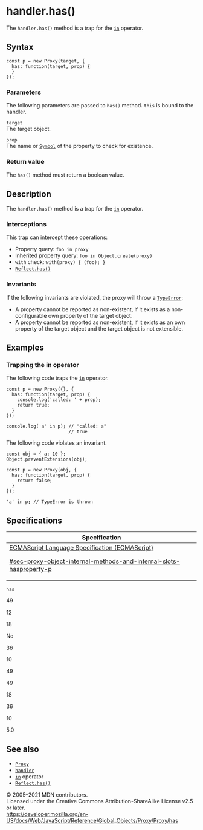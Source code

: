 # handler.has()

The `handler.has()` method is a trap for the [`in`](../../../operators/in) operator.

## Syntax

    const p = new Proxy(target, {
      has: function(target, prop) {
      }
    });

### Parameters

The following parameters are passed to `has()` method. `this` is bound to the handler.

`target`  
The target object.

`prop`  
The name or [`Symbol`](../../symbol) of the property to check for existence.

### Return value

The `has()` method must return a boolean value.

## Description

The `handler.has()` method is a trap for the [`in`](../../../operators/in) operator.

### Interceptions

This trap can intercept these operations:

-   Property query: `foo in proxy`
-   Inherited property query: `foo in Object.create(proxy)`
-   `with` check: `with(proxy) { (foo); }`
-   [`Reflect.has()`](../../reflect/has)

### Invariants

If the following invariants are violated, the proxy will throw a [`TypeError`](../../typeerror):

-   A property cannot be reported as non-existent, if it exists as a non-configurable own property of the target object.
-   A property cannot be reported as non-existent, if it exists as an own property of the target object and the target object is not extensible.

## Examples

### Trapping the in operator

The following code traps the [`in`](../../../operators/in) operator.

    const p = new Proxy({}, {
      has: function(target, prop) {
        console.log('called: ' + prop);
        return true;
      }
    });

    console.log('a' in p); // "called: a"
                           // true

The following code violates an invariant.

    const obj = { a: 10 };
    Object.preventExtensions(obj);

    const p = new Proxy(obj, {
      has: function(target, prop) {
        return false;
      }
    });

    'a' in p; // TypeError is thrown

## Specifications

<table>
<thead>
<tr class="header">
<th>Specification</th>
</tr>
</thead>
<tbody>
<tr class="odd">
<td>
<a href="https://tc39.es/ecma262/#sec-proxy-object-internal-methods-and-internal-slots-hasproperty-p">ECMAScript Language Specification (ECMAScript) 
<br/>

<span class="small">#sec-proxy-object-internal-methods-and-internal-slots-hasproperty-p</span>
</a>
</td>
</tr>
</tbody>
</table>

`has`

49

12

18

No

36

10

49

49

18

36

10

5.0

## See also

-   [`Proxy`](../../proxy)
-   [`handler`](../proxy)
-   [`in`](../../../operators/in) operator
-   [`Reflect.has()`](../../reflect/has)

© 2005–2021 MDN contributors.  
Licensed under the Creative Commons Attribution-ShareAlike License v2.5 or later.  
<a href="https://developer.mozilla.org/en-US/docs/Web/JavaScript/Reference/Global_Objects/Proxy/Proxy/has" class="_attribution-link">https://developer.mozilla.org/en-US/docs/Web/JavaScript/Reference/Global_Objects/Proxy/Proxy/has</a>
